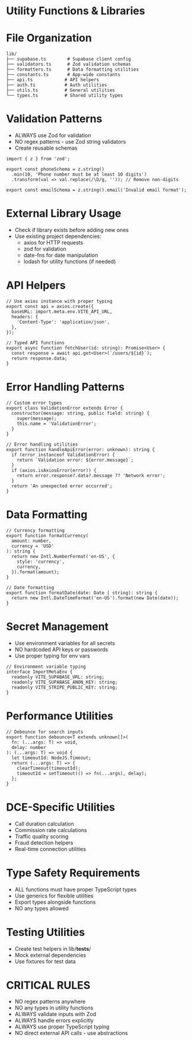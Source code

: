 # Utility Functions & Libraries

# File Organization
```
lib/
├── supabase.ts        # Supabase client config
├── validators.ts      # Zod validation schemas
├── formatters.ts      # Data formatting utilities
├── constants.ts       # App-wide constants
├── api.ts            # API helpers
├── auth.ts           # Auth utilities
├── utils.ts          # General utilities
└── types.ts          # Shared utility types
```

# Validation Patterns
- ALWAYS use Zod for validation
- NO regex patterns - use Zod string validators
- Create reusable schemas

```tsx
import { z } from 'zod';

export const phoneSchema = z.string()
  .min(10, 'Phone number must be at least 10 digits')
  .transform(val => val.replace(/\D/g, '')); // Remove non-digits

export const emailSchema = z.string().email('Invalid email format');
```

# External Library Usage
- Check if library exists before adding new ones
- Use existing project dependencies:
  - axios for HTTP requests
  - zod for validation
  - date-fns for date manipulation
  - lodash for utility functions (if needed)

# API Helpers
```tsx
// Use axios instance with proper typing
export const api = axios.create({
  baseURL: import.meta.env.VITE_API_URL,
  headers: {
    'Content-Type': 'application/json',
  },
});

// Typed API functions
export async function fetchUser(id: string): Promise<User> {
  const response = await api.get<User>(`/users/${id}`);
  return response.data;
}
```

# Error Handling Patterns
```tsx
// Custom error types
export class ValidationError extends Error {
  constructor(message: string, public field: string) {
    super(message);
    this.name = 'ValidationError';
  }
}

// Error handling utilities
export function handleApiError(error: unknown): string {
  if (error instanceof ValidationError) {
    return `Validation error: ${error.message}`;
  }
  if (axios.isAxiosError(error)) {
    return error.response?.data?.message ?? 'Network error';
  }
  return 'An unexpected error occurred';
}
```

# Data Formatting
```tsx
// Currency formatting
export function formatCurrency(
  amount: number, 
  currency = 'USD'
): string {
  return new Intl.NumberFormat('en-US', {
    style: 'currency',
    currency,
  }).format(amount);
}

// Date formatting
export function formatDate(date: Date | string): string {
  return new Intl.DateTimeFormat('en-US').format(new Date(date));
}
```

# Secret Management
- Use environment variables for all secrets
- NO hardcoded API keys or passwords
- Use proper typing for env vars

```tsx
// Environment variable typing
interface ImportMetaEnv {
  readonly VITE_SUPABASE_URL: string;
  readonly VITE_SUPABASE_ANON_KEY: string;
  readonly VITE_STRIPE_PUBLIC_KEY: string;
}
```

# Performance Utilities
```tsx
// Debounce for search inputs
export function debounce<T extends unknown[]>(
  fn: (...args: T) => void,
  delay: number
): (...args: T) => void {
  let timeoutId: NodeJS.Timeout;
  return (...args: T) => {
    clearTimeout(timeoutId);
    timeoutId = setTimeout(() => fn(...args), delay);
  };
}
```

# DCE-Specific Utilities
- Call duration calculation
- Commission rate calculations
- Traffic quality scoring
- Fraud detection helpers
- Real-time connection utilities

# Type Safety Requirements
- ALL functions must have proper TypeScript types
- Use generics for flexible utilities
- Export types alongside functions
- NO any types allowed

# Testing Utilities
- Create test helpers in lib/__tests__/
- Mock external dependencies
- Use fixtures for test data

# CRITICAL RULES
- NO regex patterns anywhere
- NO any types in utility functions
- ALWAYS validate inputs with Zod
- ALWAYS handle errors explicitly
- ALWAYS use proper TypeScript typing
- NO direct external API calls - use abstractions